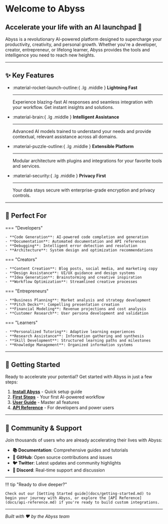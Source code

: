 # Welcome to Abyss

## Accelerate your life with an AI launchpad 🚀

Abyss is a revolutionary AI-powered platform designed to supercharge your productivity, creativity, and personal growth. Whether you're a developer, creator, entrepreneur, or lifelong learner, Abyss provides the tools and intelligence you need to reach new heights.

---

## ✨ Key Features

<div class="grid cards" markdown>

-   :material-rocket-launch-outline:{ .lg .middle } __Lightning Fast__

    ---

    Experience blazing-fast AI responses and seamless integration with your workflow. Get instant insights and solutions.

-   :material-brain:{ .lg .middle } __Intelligent Assistance__

    ---

    Advanced AI models trained to understand your needs and provide contextual, relevant assistance across all domains.

-   :material-puzzle-outline:{ .lg .middle } __Extensible Platform__

    ---

    Modular architecture with plugins and integrations for your favorite tools and services.

-   :material-security:{ .lg .middle } __Privacy First__

    ---

    Your data stays secure with enterprise-grade encryption and privacy controls.

</div>

---

## 🎯 Perfect For

=== "Developers"

    - **Code Generation**: AI-powered code completion and generation
    - **Documentation**: Automated documentation and API references  
    - **Debugging**: Intelligent error detection and resolution
    - **Architecture**: System design and optimization recommendations

=== "Creators"

    - **Content Creation**: Blog posts, social media, and marketing copy
    - **Design Assistance**: UI/UX guidance and design systems
    - **Idea Generation**: Brainstorming and creative inspiration
    - **Workflow Optimization**: Streamlined creative processes

=== "Entrepreneurs"

    - **Business Planning**: Market analysis and strategy development
    - **Pitch Decks**: Compelling presentation creation
    - **Financial Modeling**: Revenue projections and cost analysis  
    - **Customer Research**: User persona development and validation

=== "Learners"

    - **Personalized Tutoring**: Adaptive learning experiences
    - **Research Assistance**: Information gathering and synthesis
    - **Skill Development**: Structured learning paths and milestones
    - **Knowledge Management**: Organized information systems

---

## 🚀 Getting Started

Ready to accelerate your potential? Get started with Abyss in just a few steps:

1. **[Install Abyss](docs/installation.md)** - Quick setup guide
2. **[First Steps](docs/getting-started.md)** - Your first AI-powered workflow  
3. **[User Guide](docs/user-guide.md)** - Master all features
4. **[API Reference](docs/api-reference.md)** - For developers and power users

---

## 💬 Community & Support

Join thousands of users who are already accelerating their lives with Abyss:

- **📚 Documentation**: Comprehensive guides and tutorials
- **💾 GitHub**: Open source contributions and issues  
- **🐦 Twitter**: Latest updates and community highlights
- **💬 Discord**: Real-time support and discussion

---

!!! tip "Ready to dive deeper?"

    Check out our [Getting Started guide](docs/getting-started.md) to begin your journey with Abyss, or explore the [API Reference](docs/api-reference.md) if you're ready to build custom integrations.

---

*Built with ❤️ by the Abyss team* 